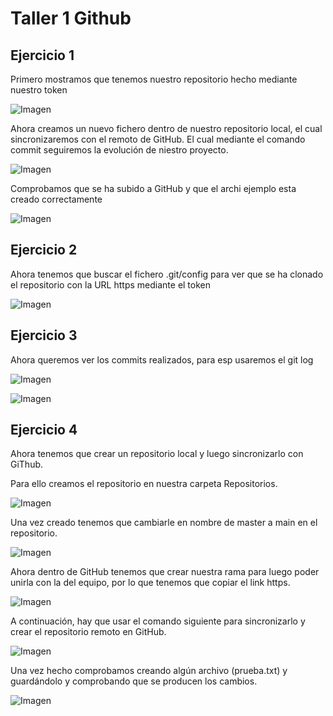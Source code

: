 # Taller 1 Github

## Ejercicio 1

Primero mostramos que tenemos nuestro repositorio hecho mediante nuestro token

![Imagen](img/Captura.PNG "Imagen")

Ahora creamos un nuevo fichero dentro de nuestro repositorio local, el cual sincronizaremos con el remoto de GitHub. El cual mediante el comando commit seguiremos la evolución de niestro proyecto. 

![Imagen](img/Captura1.PNG "Imagen 1")

Comprobamos que se ha subido a GitHub y que el archi ejemplo esta creado correctamente

![Imagen](img/Captura2.PNG "Imagen 2")


## Ejercicio 2

Ahora tenemos que buscar el fichero .git/config para ver que se ha clonado el repositorio con la URL https mediante el token

![Imagen](img/Captura3.PNG "Imagen 3")


## Ejercicio 3

Ahora queremos ver los commits realizados, para esp usaremos el git log

![Imagen](img/Captura4.PNG "Imagen 4")  

![Imagen](img/Captura5.PNG "Imagen 5")

## Ejercicio 4

Ahora tenemos que crear un repositorio local y luego sincronizarlo con GiThub.

Para ello creamos el repositorio en nuestra carpeta Repositorios.

![Imagen](img/Captura5,1.PNG "Imagen 5,1")

Una vez creado tenemos que cambiarle en nombre de master a main en el repositorio.

![Imagen](img/Captura5,2.PNG "Imagen 5,2")

Ahora dentro de GitHub tenemos que crear nuestra rama para luego poder unirla con la del equipo, por lo que tenemos que copiar el link https.

![Imagen](img/Captura5,3.PNG "Imagen 5,3")

A continuación, hay que usar el comando siguiente para sincronizarlo y crear el repositorio remoto en GitHub.

![Imagen](img/Captura5,4.PNG "Imagen 5,4")

Una vez hecho comprobamos creando algún archivo (prueba.txt) y guardándolo y comprobando que se producen los cambios.

![Imagen](img/Captura5,5.PNG "Imagen 5,5")